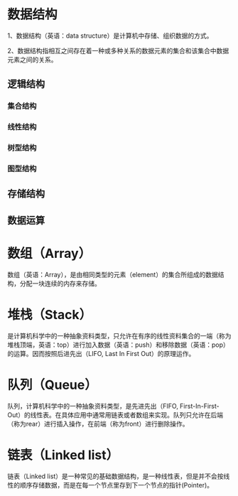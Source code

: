 # 数据结构
1、数据结构（英语：data structure）是计算机中存储、组织数据的方式。

2、数据结构指相互之间存在着一种或多种关系的数据元素的集合和该集合中数据元素之间的关系。
## 逻辑结构
### 集合结构
### 线性结构
### 树型结构
### 图型结构
## 存储结构
## 数据运算
# 数组（Array）
数组（英语：Array），是由相同类型的元素（element）的集合所组成的数据结构，分配一块连续的内存来存储。
# 堆栈（Stack）
是计算机科学中的一种抽象资料类型，只允许在有序的线性资料集合的一端（称为堆栈顶端，英语：top）进行加入数据（英语：push）和移除数据（英语：pop）的运算。因而按照后进先出（LIFO, Last In First Out）的原理运作。
# 队列（Queue）
队列，计算机科学中的一种抽象资料类型，是先进先出（FIFO, First-In-First-Out）的线性表。在具体应用中通常用链表或者数组来实现。队列只允许在后端（称为rear）进行插入操作，在前端（称为front）进行删除操作。
# 链表（Linked list）
链表（Linked list）是一种常见的基础数据结构，是一种线性表，但是并不会按线性的顺序存储数据，而是在每一个节点里存到下一个节点的指针(Pointer)。
